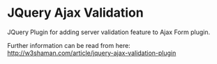 # JQuery Ajax Validation
JQuery Plugin for adding server validation feature to Ajax Form plugin.

Further information can be read from here:
http://w3shaman.com/article/jquery-ajax-validation-plugin
